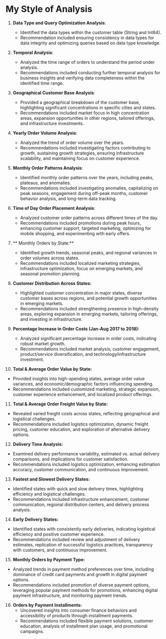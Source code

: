 # My Style of Analysis

1. **Data Type and Query Optimization Analysis**:
   - Identified the data types within the customer table (String and Int64).
   - Recommendation included ensuring consistency in data types for data integrity and optimizing queries based on data type knowledge.

2. **Temporal Analysis**:
   - Analyzed the time range of orders to understand the period under analysis.
   - Recommendations included conducting further temporal analysis for business insights and verifying data completeness within the identified time range.

3. **Geographical Customer Base Analysis**:
   - Provided a geographical breakdown of the customer base, highlighting significant concentrations in specific cities and states.
   - Recommendations included market focus in high concentration areas, expansion opportunities in other regions, tailored offerings, and infrastructure investments.

4. **Yearly Order Volume Analysis**:
   - Analyzed the trend of order volume over the years.
   - Recommendations included investigating factors contributing to growth, sustaining growth strategies, ensuring infrastructure scalability, and maintaining focus on customer experience.

5. **Monthly Order Patterns Analysis**:
   - Identified monthly order patterns over the years, including peaks, plateaus, and anomalies.
   - Recommendations included investigating anomalies, capitalizing on peak seasons, engagement during off-peak months, customer behavior analysis, and long-term data tracking.

6. **Time of Day Order Placement Analysis**:
   - Analyzed customer order patterns across different times of the day.
   - Recommendations included promotions during peak hours, enhancing customer support, targeted marketing, optimizing for mobile shopping, and experimenting with early offers.

7. ** Monthly Orders by State:**
   - Identified growth trends, seasonal peaks, and regional variances in order volumes across states.
   - Recommendations included localized marketing strategies, infrastructure optimization, focus on emerging markets, and seasonal promotion planning.

8. **Customer Distribution Across States:**
   - Highlighted customer concentration in major states, diverse customer bases across regions, and potential growth opportunities in emerging markets.
   - Recommendations included strengthening presence in high-density areas, exploring expansion in emerging markets, tailoring offerings, and investing in infrastructure.

9. **Percentage Increase in Order Costs (Jan-Aug 2017 to 2018):**
   - Analyzed significant percentage increase in order costs, indicating robust market growth.
   - Recommendations included market analysis, customer engagement, product/service diversification, and technology/infrastructure investment.

10. **Total & Average Order Value by State:**
   - Provided insights into high-spending states, average order value variances, and economic/demographic factors influencing spending.
   - Recommendations included customized marketing, strategic expansion, customer experience enhancement, and localized product offerings.

11. **Total & Average Order Freight Value by State:**
   - Revealed varied freight costs across states, reflecting geographical and logistical challenges.
   - Recommendations included logistics optimization, dynamic freight pricing, customer education, and exploration of alternative delivery options.

12. **Delivery Time Analysis:**
   - Examined delivery performance variability, estimated vs. actual delivery comparisons, and implications for customer satisfaction.
   - Recommendations included logistics optimization, enhancing estimation accuracy, customer communication, and continuous improvement.

13. **Fastest and Slowest Delivery States:**
   - Identified states with quick and slow delivery times, highlighting efficiency and logistical challenges.
   - Recommendations included infrastructure enhancement, customer communication, regional distribution centers, and delivery process analysis.

14. **Early Delivery States:**
   - Identified states with consistently early deliveries, indicating logistical efficiency and positive customer experience.
   - Recommendations included review and adjustment of delivery estimates, replication of successful logistics practices, transparency with customers, and continuous improvement.

15. **Monthly Orders by Payment Type:**
   - Analyzed trends in payment method preferences over time, including dominance of credit card payments and growth in digital payment options.
   - Recommendations included promotion of diverse payment options, leveraging popular payment methods for promotions, enhancing digital payment infrastructure, and monitoring payment trends.

16. **Orders by Payment Installments:**
    - Uncovered insights into consumer finance behaviors and accessibility of products through installment payments.
    - Recommendations included flexible payment solutions, customer education, analysis of installment plan usage, and promotional campaigns.
